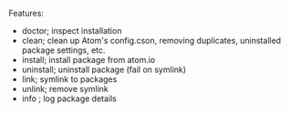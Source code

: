 Features:
- doctor; inspect installation
- clean; clean up Atom's config.cson, removing duplicates, uninstalled package settings, etc.
- install; install package from atom.io
- uninstall; uninstall package (fail on symlink)
- link; symlink to packages
- unlink; remove symlink
- info <package>; log package details
